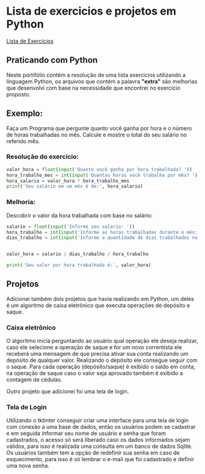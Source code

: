 # Lista de exercicios e projetos em Python

[Lista de Exercícios](https://wiki.python.org.br/ListaDeExercicios "Lista de Exercícios")

## Praticando com Python

Neste portifólio contém a resolução de uma lista exercicios utilizando a linguagem Python, os arquivos que contém a palavra **"extra"** são melhorias que desenvolvi com base na necessidade que encontrei no exercicio proposto.

## Exemplo: 
 Faça um Programa que pergunte quanto você ganha por hora e o número de horas trabalhadas no mês. Calcule e mostre o total do seu salário no referido mês. 
### Resolução do exercicio:
 ```python
valor_hora = float(input('Quanto você ganha por hora trabalhada? '))
hora_trabalho_mes = int(input('Quantas horas você trabalha por mês? '))
hora_salario = valor_hora * hora_trabalho_mes
print('Seu salário em um mês é de:', hora_salario)
```
### Melhoria:
Descobrir o valor da hora trabalhada com base no salário:
```python
salario = float(input('Informe seu salario: '))
hora_trabalho = int(input('Informe as horas trabalhadas durante o mês: '))
dias_trabalho = int(input('Informe a quantidade de dias trabalhados no mês:'))


valor_hora = salario / dias_trabalho / hora_trabalho

print('Seu valor por hora trabalhada é:', valor_hora)
```

## Projetos

Adicionei também dois projetos que havia realizando em Python, um deles é um algoritmo de caixa eletrônico que executa operações de depósito e saque.
### Caixa eletrônico
O algoritmo inicia perguntando ao usuário qual operação ele deseja realizar, caso ele selecione a operação de saque e for um novo correntista ele receberá uma mensagem de que precisa ativar sua conta realizando um depósito de qualquer valor. Realizando o depósito ele consegue seguir com o saque.
Para cada operação (depósito/saque) é exibido o saldo em conta, na operação de saque caso o valor seja aprovado também é exibido a contagem de cédulas.

Outro projeto que adicionei foi uma tela de login.
### Tela de Login
Utilizando o tktinter conseguir criar uma interface para uma tela de login com conexão a uma base de dados, então os usuários podem se cadastrar e em seguida informar seu nome de usuário e senha que foram cadastrados, o acesso só será liberado caso os dados informados sejam válidos, para isso é realizada uma consulta em um banco de dados Sqlite.
Os usuários também tem a opção de redefinir sua senha em caso de esquecimento, para isso é só lembrar o e-mail que foi cadastrado e definir uma nova senha.
